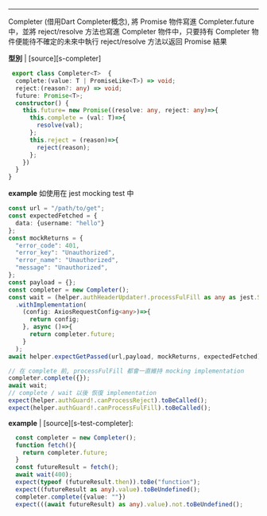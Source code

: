 

---
<!--#-->
Completer (借用Dart Completer概念), 將 Promise 物件寫進 Completer.future 中，並將 reject/resolve 方法也寫進 Completer 物件中，只要持有 Completer 物件便能待不確定的未來中執行 reject/resolve 方法以返回 Promise 結果

__型別__ | [source][s-completer]
```ts
 export class Completer<T>  {
  complete:(value: T | PromiseLike<T>) => void;
  reject:(reason?: any) => void;
  future: Promise<T>;
  constructor() {
    this.future= new Promise((resolve: any, reject: any)=>{
      this.complete = (val: T)=>{
        resolve(val);
      };
      this.reject = (reason)=>{
        reject(reason);
      };
    })
  }
}
```

__example__
如使用在 jest mocking test 中
```ts
const url = "/path/to/get";
const expectedFetched = {
  data: {username: "hello"}
};
const mockReturns = {
  "error_code": 401,
  "error_key": "Unauthorized",
  "error_name": "Unauthorized",
  "message": "Unauthorized",
};
const payload = {};
const completer = new Completer();
const wait = (helper.authHeaderUpdater!.processFulFill as any as jest.SpyInstance)
  .withImplementation(
    (config: AxiosRequestConfig<any>)=>{
      return config;
    }, async ()=>{
      return completer.future;
    }
  );
await helper.expectGetPassed(url,payload, mockReturns, expectedFetched);

// 在 complete 前, processFulFill 都會一直維持 mocking implementation
completer.complete({});
await wait;
// complete / wait 以後 恢復 implementation 
expect(helper.authGuard!.canProcessReject).toBeCalled();
expect(helper.authGuard!.canProcessFulFill).toBeCalled();
```



__example__ | [source][s-test-completer]:
```ts
  const completer = new Completer();
  function fetch(){
    return completer.future;
  }
  const futureResult = fetch();
  await wait(400);
  expect(typeof (futureResult.then)).toBe("function");
  expect((futureResult as any).value).toBeUndefined();
  completer.complete({value: ""})
  expect(((await futureResult) as any).value).not.toBeUndefined();
```